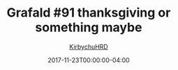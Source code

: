 ---
title: "Grafald #91 thanksgiving or something maybe"
type: "image"
date: 2017-11-23T00:00:00-04:00
draft: false
categories:
- comics
- collaborations
tags:
- grafald
image_path: "../img/2017/91.png"
alt_text: ""
is_subpage: true
author: "[KirbychuHRD](https://cohost.org/KirbychuHRD)"
---